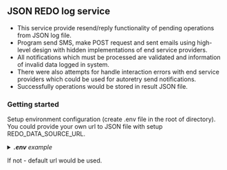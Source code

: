 ## JSON REDO log service

* This service provide resend/reply functionality of pending operations from JSON log file.
* Program send SMS, make POST request and sent emails using high-level design with
hidden implementations of end service providers.
* All notifications which must be processed  are validated and information of invalid data logged in system.
* There were also attempts for handle interaction errors with end service providers which could be 
used for autoretry send notifications.
* Successfully operations would be stored in result JSON file.


### Getting started
Setup environment configuration (create .env file in the root of directory).
You could provide your own url to JSON file with setup REDO_DATA_SOURCE_URL.

  <details>
    <summary><i><b>.env</b> example</i></summary>

  ```buildoutcfg
  REDO_DATA_SOURCE_URL=<some_url_to_json_file>
  ```
  </details>

If not - default url would be used.
